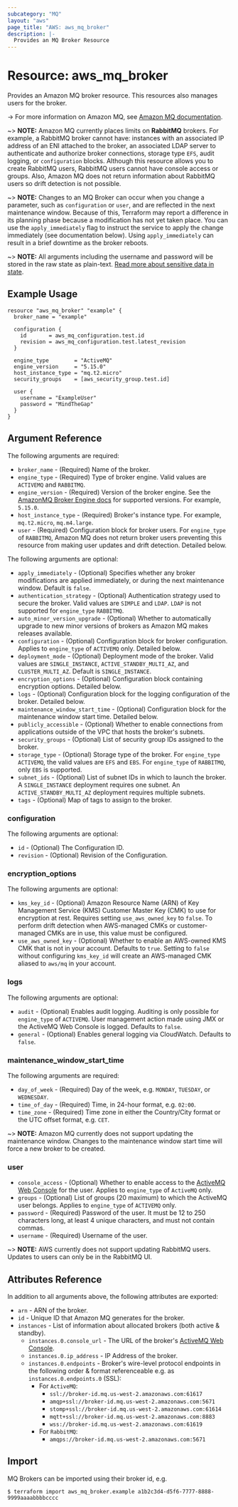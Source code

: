 ```yaml
---
subcategory: "MQ"
layout: "aws"
page_title: "AWS: aws_mq_broker"
description: |-
  Provides an MQ Broker Resource
---
```


# Resource: aws_mq_broker

Provides an Amazon MQ broker resource. This resources also manages users for the broker.

-> For more information on Amazon MQ, see [Amazon MQ documentation](https://docs.aws.amazon.com/amazon-mq/latest/developer-guide/welcome.html).

~> **NOTE:** Amazon MQ currently places limits on **RabbitMQ** brokers. For example, a RabbitMQ broker cannot have: instances with an associated IP address of an ENI attached to the broker, an associated LDAP server to authenticate and authorize broker connections, storage type `EFS`, audit logging, or `configuration` blocks. Although this resource allows you to create RabbitMQ users, RabbitMQ users cannot have console access or groups. Also, Amazon MQ does not return information about RabbitMQ users so drift detection is not possible.

~> **NOTE:** Changes to an MQ Broker can occur when you change a parameter, such as `configuration` or `user`, and are reflected in the next maintenance window. Because of this, Terraform may report a difference in its planning phase because a modification has not yet taken place. You can use the `apply_immediately` flag to instruct the service to apply the change immediately (see documentation below). Using `apply_immediately` can result in a brief downtime as the broker reboots.

~> **NOTE:** All arguments including the username and password will be stored in the raw state as plain-text. [Read more about sensitive data in state](https://www.terraform.io/docs/state/sensitive-data.html).


## Example Usage

```hcl
resource "aws_mq_broker" "example" {
  broker_name = "example"

  configuration {
    id       = aws_mq_configuration.test.id
    revision = aws_mq_configuration.test.latest_revision
  }

  engine_type        = "ActiveMQ"
  engine_version     = "5.15.0"
  host_instance_type = "mq.t2.micro"
  security_groups    = [aws_security_group.test.id]

  user {
    username = "ExampleUser"
    password = "MindTheGap"
  }
}
```

## Argument Reference

The following arguments are required:

* `broker_name` - (Required) Name of the broker.
* `engine_type` - (Required) Type of broker engine. Valid values are `ACTIVEMQ` and `RABBITMQ`.
* `engine_version` - (Required) Version of the broker engine. See the [AmazonMQ Broker Engine docs](https://docs.aws.amazon.com/amazon-mq/latest/developer-guide/broker-engine.html) for supported versions. For example, `5.15.0`.
* `host_instance_type` - (Required) Broker's instance type. For example, `mq.t2.micro`, `mq.m4.large`.
* `user` - (Required) Configuration block for broker users. For `engine_type` of `RABBITMQ`, Amazon MQ does not return broker users preventing this resource from making user updates and drift detection. Detailed below.

The following arguments are optional:

* `apply_immediately` - (Optional) Specifies whether any broker modifications are applied immediately, or during the next maintenance window. Default is `false`.
* `authentication_strategy` - (Optional) Authentication strategy used to secure the broker. Valid values are `SIMPLE` and `LDAP`. `LDAP` is not supported for `engine_type` `RABBITMQ`.
* `auto_minor_version_upgrade` - (Optional) Whether to automatically upgrade to new minor versions of brokers as Amazon MQ makes releases available.
* `configuration` - (Optional) Configuration block for broker configuration. Applies to `engine_type` of `ACTIVEMQ` only. Detailed below.
* `deployment_mode` - (Optional) Deployment mode of the broker. Valid values are `SINGLE_INSTANCE`, `ACTIVE_STANDBY_MULTI_AZ`, and `CLUSTER_MULTI_AZ`. Default is `SINGLE_INSTANCE`.
* `encryption_options` - (Optional) Configuration block containing encryption options. Detailed below.
* `logs` - (Optional) Configuration block for the logging configuration of the broker. Detailed below.
* `maintenance_window_start_time` - (Optional) Configuration block for the maintenance window start time. Detailed below.
* `publicly_accessible` - (Optional) Whether to enable connections from applications outside of the VPC that hosts the broker's subnets.
* `security_groups` - (Optional) List of security group IDs assigned to the broker.
* `storage_type` - (Optional) Storage type of the broker. For `engine_type` `ACTIVEMQ`, the valid values are `EFS` and `EBS`. For `engine_type` of `RABBITMQ`, only `EBS` is supported.
* `subnet_ids` - (Optional) List of subnet IDs in which to launch the broker. A `SINGLE_INSTANCE` deployment requires one subnet. An `ACTIVE_STANDBY_MULTI_AZ` deployment requires multiple subnets.
* `tags` - (Optional) Map of tags to assign to the broker.

### configuration

The following arguments are optional:

* `id` - (Optional) The Configuration ID.
* `revision` - (Optional) Revision of the Configuration.

### encryption_options

The following arguments are optional:

* `kms_key_id` - (Optional) Amazon Resource Name (ARN) of Key Management Service (KMS) Customer Master Key (CMK) to use for encryption at rest. Requires setting `use_aws_owned_key` to `false`. To perform drift detection when AWS-managed CMKs or customer-managed CMKs are in use, this value must be configured.
* `use_aws_owned_key` - (Optional) Whether to enable an AWS-owned KMS CMK that is not in your account. Defaults to `true`. Setting to `false` without configuring `kms_key_id` will create an AWS-managed CMK aliased to `aws/mq` in your account.

### logs

The following arguments are optional:

* `audit` - (Optional) Enables audit logging. Auditing is only possible for `engine_type` of `ACTIVEMQ`. User management action made using JMX or the ActiveMQ Web Console is logged. Defaults to `false`.
* `general` - (Optional) Enables general logging via CloudWatch. Defaults to `false`.

### maintenance_window_start_time

The following arguments are required:

* `day_of_week` - (Required) Day of the week, e.g. `MONDAY`, `TUESDAY`, or `WEDNESDAY`.
* `time_of_day` - (Required) Time, in 24-hour format, e.g. `02:00`.
* `time_zone` - (Required) Time zone in either the Country/City format or the UTC offset format, e.g. `CET`.

~> **NOTE:** Amazon MQ currently does not support updating the maintenance window. Changes to the maintenance window start time will force a new broker to be created.

### user

* `console_access` - (Optional) Whether to enable access to the [ActiveMQ Web Console](http://activemq.apache.org/web-console.html) for the user. Applies to `engine_type` of `ActiveMQ` only.
* `groups` - (Optional) List of groups (20 maximum) to which the ActiveMQ user belongs. Applies to `engine_type` of `ACTIVEMQ` only.
* `password` - (Required) Password of the user. It must be 12 to 250 characters long, at least 4 unique characters, and must not contain commas.
* `username` - (Required) Username of the user.

~> **NOTE:** AWS currently does not support updating RabbitMQ users. Updates to users can only be in the RabbitMQ UI.

## Attributes Reference

In addition to all arguments above, the following attributes are exported:

* `arn` - ARN of the broker.
* `id` - Unique ID that Amazon MQ generates for the broker.
* `instances` - List of information about allocated brokers (both active & standby).
    * `instances.0.console_url` - The URL of the broker's [ActiveMQ Web Console](http://activemq.apache.org/web-console.html).
    * `instances.0.ip_address` - IP Address of the broker.
    * `instances.0.endpoints` - Broker's wire-level protocol endpoints in the following order & format referenceable e.g. as `instances.0.endpoints.0` (SSL):
        * For `ActiveMQ`:
            * `ssl://broker-id.mq.us-west-2.amazonaws.com:61617`
            * `amqp+ssl://broker-id.mq.us-west-2.amazonaws.com:5671`
            * `stomp+ssl://broker-id.mq.us-west-2.amazonaws.com:61614`
            * `mqtt+ssl://broker-id.mq.us-west-2.amazonaws.com:8883`
            * `wss://broker-id.mq.us-west-2.amazonaws.com:61619`
        * For `RabbitMQ`:
            * `amqps://broker-id.mq.us-west-2.amazonaws.com:5671`

## Import

MQ Brokers can be imported using their broker id, e.g.

```
$ terraform import aws_mq_broker.example a1b2c3d4-d5f6-7777-8888-9999aaaabbbbcccc
```
